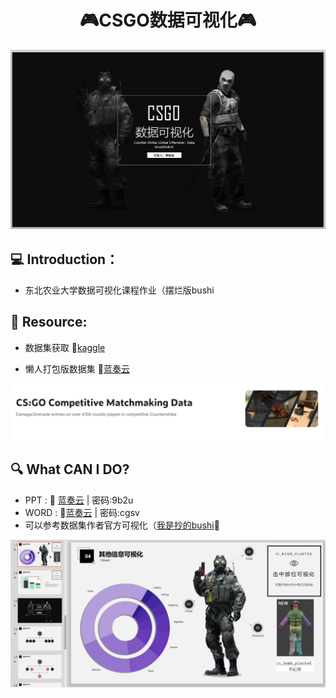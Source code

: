#                      					                    <center>🎮CSGO数据可视化🎮</center>

>>


<img src="image\1.jpg" alt="image/1.jpg" style="zoom:60%;" />



## 💻 Introduction：

- 东北农业大学数据可视化课程作业（摆烂版bushi

  

## 💾 Resource:

- 数据集获取 :pushpin:[kaggle](https://www.kaggle.com/datasets/skihikingkevin/csgo-matchmaking-damage?resource=download)

- 懒人打包版数据集 :pushpin:[蓝奏云](https://wwwt.lanzoue.com/iwnnX0xwcf7a)

![2](image\2.jpg)
>>>>>>> 

## 🔍 What CAN I DO?

-    PPT : :pushpin: [蓝奏云](https://wwwt.lanzoue.com/isVgc0xwcmxi)   | 密码:9b2u
-    WORD : :pushpin:[蓝奏云](https://wwwt.lanzoue.com/ixex20xwcmch ) | 密码:cgsv
-    可以参考数据集作者官方可视化（[我是抄的bushi](https://www.kaggle.com/code/skihikingkevin/pistol-round-analyses)🤗

![3](image\3.jpg)
